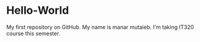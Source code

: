 # Hello-World
My first repository on GitHub.
My name is manar mutaieb.
I'm taking  IT320 course this semester.
